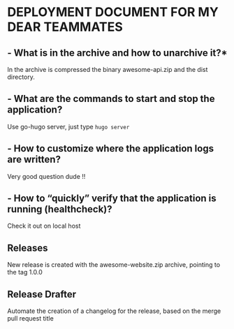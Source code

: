 # **DEPLOYMENT DOCUMENT FOR MY DEAR TEAMMATES**

## - What is in the archive and how to unarchive it?\*

In the archive is compressed the binary awesome-api.zip and the dist directory.

## - What are the commands to start and stop the application?

Use go-hugo server, just type `hugo server`

## - How to customize where the application logs are written?

Very good question dude !!

## - How to “quickly” verify that the application is running (healthcheck)?

Check it out on local host

## Releases

New release is created with the awesome-website.zip archive,
pointing to the tag 1.0.0

## Release Drafter

Automate the creation of a changelog for the release, based on the merge pull request title
